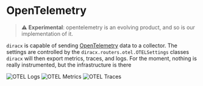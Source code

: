 # OpenTelemetry

> :warning: **Experimental**: opentelemetry is an evolving product, and so is our implementation of it.

`diracx` is capable of sending [OpenTelemetry](https://opentelemetry.io/) data to a collector. The settings are controlled by the
`diracx.routers.otel.OTELSettings` classes
`diracx` will then export metrics, traces, and logs. For the moment, nothing is really instrumented, but the infrastructure is there

![OTEL Logs](https://diracx-docs-static.s3.cern.ch/assets/images/admin/explanations/otel/otel-logs.png)
![OTEL Metrics](https://diracx-docs-static.s3.cern.ch/assets/images/admin/explanations/otel/otel-metrics.png)
![OTEL Traces](https://diracx-docs-static.s3.cern.ch/assets/images/admin/explanations/otel/otel-traces.png)
